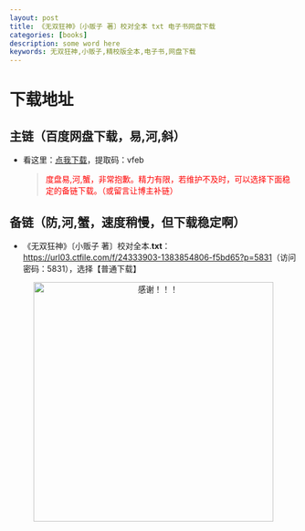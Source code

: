 ```yaml
---
layout: post
title: 《无双狂神》〔小贩子 著〕校对全本 txt 电子书网盘下载
categories: [books]
description: some word here
keywords: 无双狂神,小贩子,精校版全本,电子书,网盘下载
---
```


# 下载地址

## 主链（百度网盘下载，易,河,斜）

- 看这里：[点我下载](https://pan.baidu.com/s/1iMXUbSbtZQZjDcqDmnWUyw?pwd=vfeb)，提取码：vfeb

  > <p style="color:red" >度盘易,河,蟹，非常抱歉。精力有限，若维护不及时，可以选择下面稳定的备链下载。（或留言让博主补链）</p>

## 备链（防,河,蟹，速度稍慢，但下载稳定啊）

- 《无双狂神》〔小贩子 著〕校对全本.**txt**：<https://url03.ctfile.com/f/24333903-1383854806-f5bd65?p=5831>（访问密码：5831），选择【普通下载】

<div align="center"><img src="https://pic.imgdb.cn/item/6707df6bd29ded1a8ce37031.gif" alt="感谢！！！" width="420px" height="auto"/></div>
